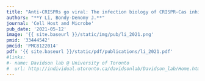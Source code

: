 ```yaml
---
title: "Anti-CRISPRs go viral: The infection biology of CRISPR-Cas inhibitors"
authors: "**Y Li, Bondy-Denomy J.**"
journal: 'Cell Host and Microbe'
pub_date: '2021-05-12'
image: '{{ site.baseurl }}/static/img/pub/li_2021.png'
pmid: '33444542'
pmcid: 'PMC8122014'
pdf: '{{ site.baseurl }}/static/pdf/publications/li_2021.pdf'
#links:
#- name: Davidson lab @ University of Toronto
#  url: http://individual.utoronto.ca/davidsonlab/Davidson_lab/Home.html
---
```

